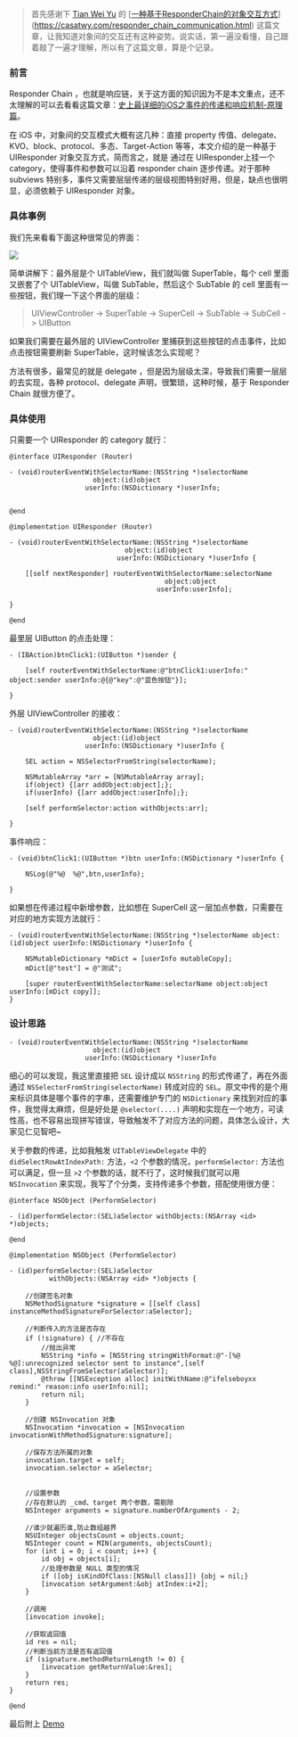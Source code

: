 
> 首先感谢下 [Tian Wei Yu](https://casatwy.com/pages/about-me.html) 的 [[一种基于ResponderChain的对象交互方式](https://casatwy.com/responder_chain_communication.html)](https://casatwy.com/responder_chain_communication.html) 这篇文章，让我知道对象间的交互还有这种姿势。说实话，第一遍没看懂，自己跟着敲了一遍才理解，所以有了这篇文章，算是个记录。



### 前言

Responder Chain ，也就是响应链，关于这方面的知识因为不是本文重点，还不太理解的可以去看看这篇文章：[史上最详细的iOS之事件的传递和响应机制-原理篇](http://www.jianshu.com/p/2e074db792ba)。

在 iOS 中，对象间的交互模式大概有这几种：直接 property 传值、delegate、KVO、block、protocol、多态、Target-Action 等等，本文介绍的是一种基于 UIResponder 对象交互方式，简而言之，就是 通过在 UIResponder上挂一个 category，使得事件和参数可以沿着 responder chain 逐步传递。对于那种 subviews 特别多，事件又需要层层传递的层级视图特别好用，但是，缺点也很明显，必须依赖于 UIResponder 对象。


### 具体事例

我们先来看看下面这种很常见的界面：

![](images/08-04.png)

简单讲解下：最外层是个 UITableView，我们就叫做 SuperTable，每个 cell 里面又嵌套了个 UITableView，叫做 SubTable，然后这个 SubTable 的 cell 里面有一些按钮，我们理一下这个界面的层级：



> UIViewController -> SuperTable -> SuperCell -> SubTable -> SubCell -> UIButton



如果我们需要在最外层的 UIViewController 里捕获到这些按钮的点击事件，比如点击按钮需要刷新 SuperTable，这时候该怎么实现呢？

方法有很多，最常见的就是 delegate ，但是因为层级太深，导致我们需要一层层的去实现，各种  protocol、delegate 声明，很繁琐，这种时候，基于 Responder Chain 就很方便了。



### 具体使用

只需要一个 UIResponder 的 category 就行：

```objc
@interface UIResponder (Router)

- (void)routerEventWithSelectorName:(NSString *)selectorName
                     object:(id)object
                   userInfo:(NSDictionary *)userInfo;


@end
```



```objc
@implementation UIResponder (Router)

- (void)routerEventWithSelectorName:(NSString *)selectorName
                             object:(id)object
                           userInfo:(NSDictionary *)userInfo {
    
    [[self nextResponder] routerEventWithSelectorName:selectorName
                                       object:object
                                     userInfo:userInfo];
    
}

@end
```



最里层 UIButton 的点击处理：

```objc
- (IBAction)btnClick1:(UIButton *)sender {
    
    [self routerEventWithSelectorName:@"btnClick1:userInfo:" object:sender userInfo:@{@"key":@"蓝色按钮"}];
    
}
```



外层 UIViewController 的接收：

```obj
- (void)routerEventWithSelectorName:(NSString *)selectorName
                     object:(id)object
                   userInfo:(NSDictionary *)userInfo {
        
    SEL action = NSSelectorFromString(selectorName);
    
    NSMutableArray *arr = [NSMutableArray array];
    if(object) {[arr addObject:object];};
    if(userInfo) {[arr addObject:userInfo];};
    
    [self performSelector:action withObjects:arr];

}
```



事件响应：

```objc
- (void)btnClick1:(UIButton *)btn userInfo:(NSDictionary *)userInfo {
    
    NSLog(@"%@  %@",btn,userInfo);
    
}
```



如果想在传递过程中新增参数，比如想在 SuperCell 这一层加点参数，只需要在对应的地方实现方法就行：

```objc
- (void)routerEventWithSelectorName:(NSString *)selectorName object:(id)object userInfo:(NSDictionary *)userInfo {
    
    NSMutableDictionary *mDict = [userInfo mutableCopy];
    mDict[@"test"] = @"测试";

    [super routerEventWithSelectorName:selectorName object:object userInfo:[mDict copy]];
}
```



### 设计思路

```objc
- (void)routerEventWithSelectorName:(NSString *)selectorName
                     object:(id)object
                   userInfo:(NSDictionary *)userInfo
```

细心的可以发现，我这里直接把 `SEL`  设计成以 `NSString` 的形式传递了，再在外面通过 `NSSelectorFromString(selectorName)` 转成对应的 `SEL`。原文中传的是个用来标识具体是哪个事件的字串，还需要维护专门的 `NSDictionary` 来找到对应的事件，我觉得太麻烦，但是好处是 `@selector(....)` 声明和实现在一个地方，可读性高，也不容易出现拼写错误，导致触发不了对应方法的问题，具体怎么设计，大家见仁见智吧~

关于参数的传递，比如我触发 `UITableViewDelegate` 中的 `didSelectRowAtIndexPath:` 方法，`<2`  个参数的情况，`performSelector:` 方法也可以满足，但一旦 `>2` 个参数的话，就不行了，这时候我们就可以用 `NSInvocation` 来实现，我写了个分类，支持传递多个参数，搭配使用很方便：



```objc
@interface NSObject (PerformSelector)

- (id)performSelector:(SEL)aSelector withObjects:(NSArray <id> *)objects;

@end
```



```objc
@implementation NSObject (PerformSelector)

- (id)performSelector:(SEL)aSelector
          withObjects:(NSArray <id> *)objects {
    
    //创建签名对象
    NSMethodSignature *signature = [[self class] instanceMethodSignatureForSelector:aSelector];
    
    //判断传入的方法是否存在
    if (!signature) { //不存在
        //抛出异常
        NSString *info = [NSString stringWithFormat:@"-[%@ %@]:unrecognized selector sent to instance",[self class],NSStringFromSelector(aSelector)];
        @throw [[NSException alloc] initWithName:@"ifelseboyxx remind:" reason:info userInfo:nil];
        return nil;
    }
    
    //创建 NSInvocation 对象
    NSInvocation *invocation = [NSInvocation invocationWithMethodSignature:signature];
    
    //保存方法所属的对象
    invocation.target = self;
    invocation.selector = aSelector;

    
    //设置参数
    //存在默认的 _cmd、target 两个参数，需剔除
    NSInteger arguments = signature.numberOfArguments - 2;
    
    //谁少就遍历谁,防止数组越界
    NSUInteger objectsCount = objects.count;
    NSInteger count = MIN(arguments, objectsCount);
    for (int i = 0; i < count; i++) {
        id obj = objects[i];
        //处理参数是 NULL 类型的情况
        if ([obj isKindOfClass:[NSNull class]]) {obj = nil;}
        [invocation setArgument:&obj atIndex:i+2];
    }
    
    //调用
    [invocation invoke];
    
    //获取返回值
    id res = nil;
    //判断当前方法是否有返回值
    if (signature.methodReturnLength != 0) {
        [invocation getReturnValue:&res];
    }
    return res;
}

@end
```



最后附上 [Demo](https://github.com/ifelseboyxx/xx_Notes/tree/master/contents/ResponderChain/ResponderChainDemo)

